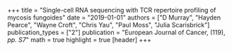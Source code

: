+++
title = "Single-cell RNA sequencing with TCR repertoire profiling of mycosis fungoides"
date = "2019-01-01"
authors = ["D Murray", "Hayden Pearce", "Wayne Croft", "Chris Yau", "Paul Moss", "Julia Scarisbrick"]
publication_types = ["2"]
publication = "European Journal of Cancer, (119), _pp. S7_"
math = true
highlight = true
[header]
+++
